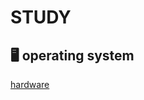 # STUDY

## 🖥️ operating system 

[hardware](https://github.com/LeeYuchan75/study/blob/main/operating%20system/os%201%EC%9E%A5.md#하드웨어hw)


